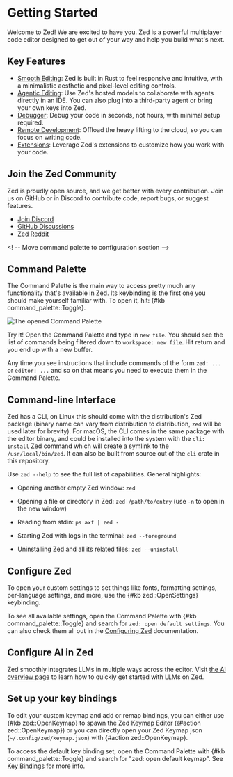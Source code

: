 # Getting Started

Welcome to Zed! We are excited to have you. Zed is a powerful multiplayer code editor designed to get out of your way and help you build what's next.

## Key Features

- [Smooth Editing](./configuring-zed.md): Zed is built in Rust to feel responsive and intuitive, with a minimalistic aesthetic and pixel-level editing controls.
- [Agentic Editing](./ai/overview.md): Use Zed's hosted models to collaborate with agents directly in an IDE. You can also plug into a third-party agent or bring your own keys into Zed.
- [Debugger](./debugger/overview.md): Debug your code in seconds, not hours, with minimal setup required.
- [Remote Development](./remote-development/overview.md): Offload the heavy lifting to the cloud, so you can focus on writing code.
- [Extensions](./extensions/overview.md): Leverage Zed's extensions to customize how you work with your code.

## Join the Zed Community

Zed is proudly open source, and we get better with every contribution. Join us on GitHub or in Discord to contribute code, report bugs, or suggest features.

- [Join Discord](https://discord.com/invite/zedindustries)
- [GitHub Discussions](https://github.com/zed-industries/zed/discussions)
- [Zed Reddit](https://www.reddit.com/r/ZedEditor)

<! -- Move command palette to configuration section -->

## Command Palette

The Command Palette is the main way to access pretty much any functionality that's available in Zed. Its keybinding is the first one you should make yourself familiar with. To open it, hit: {#kb command_palette::Toggle}.

![The opened Command Palette](https://zed.dev/img/features/command-palette.jpg)

Try it! Open the Command Palette and type in `new file`. You should see the list of commands being filtered down to `workspace: new file`. Hit return and you end up with a new buffer.

Any time you see instructions that include commands of the form `zed: ...` or `editor: ...` and so on that means you need to execute them in the Command Palette.

## Command-line Interface

Zed has a CLI, on Linux this should come with the distribution's Zed package (binary name can vary from distribution to distribution, `zed` will be used later for brevity).
For macOS, the CLI comes in the same package with the editor binary, and could be installed into the system with the `cli: install` Zed command which will create a symlink to the `/usr/local/bin/zed`.
It can also be built from source out of the `cli` crate in this repository.

Use `zed --help` to see the full list of capabilities.
General highlights:

- Opening another empty Zed window: `zed`

- Opening a file or directory in Zed: `zed /path/to/entry` (use `-n` to open in the new window)

- Reading from stdin: `ps axf | zed -`

- Starting Zed with logs in the terminal: `zed --foreground`

- Uninstalling Zed and all its related files: `zed --uninstall`

## Configure Zed

To open your custom settings to set things like fonts, formatting settings, per-language settings, and more, use the {#kb zed::OpenSettings} keybinding.

To see all available settings, open the Command Palette with {#kb command_palette::Toggle} and search for `zed: open default settings`.
You can also check them all out in the [Configuring Zed](./configuring-zed.md) documentation.

## Configure AI in Zed

Zed smoothly integrates LLMs in multiple ways across the editor.
Visit [the AI overview page](./ai/overview.md) to learn how to quickly get started with LLMs on Zed.

## Set up your key bindings

To edit your custom keymap and add or remap bindings, you can either use {#kb zed::OpenKeymap} to spawn the Zed Keymap Editor ({#action zed::OpenKeymap}) or you can directly open your Zed Keymap json (`~/.config/zed/keymap.json`) with {#action zed::OpenKeymap}.

To access the default key binding set, open the Command Palette with {#kb command_palette::Toggle} and search for "zed: open default keymap". See [Key Bindings](./key-bindings.md) for more info.
